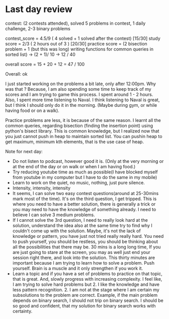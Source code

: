 # Last day review

contest: (2 contests attended), solved 5 problems in contest, 1 daily challenge, 2-3 binary problems

contest_score = 4.5/9 ( 4 solved + 1 solved after the contest) [15/30]
study score = 2/3 ( 2 hours out of 3 ) [20/30]
practice score = (2 bisection problem + 1 (but this was long) writing functions for common queries in sorted list)
-> (2 + 1)/ 10 -> 12 / 40

overall score = 15 + 20 + 12 = 47 / 100

Overall: ok

I just started working on the problems a bit late, only after 12:00pm. Why was that ? Because, I am also spending some time to keep track of my scores and I am trying to game this process. I spent around 1 - 2 hours. Also, I spent more time listening to Naval. I think listening to Naval is great, but I think I should only do it in the morning. (Maybe during gym, or while having food or on a walk). 

Practice problems are less, it is because of the same reason. I learnt all the common queries, regarding bisection (finding the insertion point)
using python's bisect library. This is common knowledge, but I realized now that you just cannot push in heap to maintain sorted list. You can pushin heap to get maximum, minimum kth elements, that is the use case of heap.

Note for next day:

- Do not listen to podcast, however good it is. (Only at the very morning or at the end of the day or on walk or when I am having food.)
- Try reducing youtube time as much as possible(I have blocked myself from youtube in my computer but I have to do the same in my mobile)
- Learn to work on the quiet, no music, nothing, just pure silence.
- Intensity, intensity, intensity
- It seems, I can solve two easy contest questions(around at 25-30mins mark most of the time). It's on the third question, I get tripped. This is where you need to have a better solution, there is generally a trick or you may need to have the knowledge of something already. I need to believe I can solve 3 medium problems.
- If I cannot solve the 3rd question, I need to really look hard at the solution, understand the idea also at the same time try to find why I couldn't come up with the solution. Maybe, it's not the lack of knowledge or pattern, you have just not tried really really hard. You need to push yourself, you should be restless, you should be thinking about all the possibilities that there may be. 30 mins is a long long time, If you are just going to stare at the screen, you may as well just end your session right there, and look into the solution. This thirty minutes are important because I am trying to learn how to solve a problem. Push yourself. Brain is a muscle and it only strengthen if you work it.
- Learn a topic and if you have a set of problems to practice on that topic, that is great. And, slowly progress with increasing complexity. I feel like, I am trying to solve hard problems but 2. I like the knowledge and have less pattern recognition. 2. I am not at the stage where I am certain my subsolutions to the problem are correct. Example, if the main problem depends on binary search, I should not trip on binary search. I should be so good and confident, that my solution for binary search works with certainty. 
